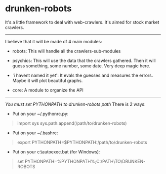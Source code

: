 drunken-robots
==============

It's a little framework to deal with web-crawlers.
It's aimed for stock market crawlers.

--------------------------------------------------------------------------

I believe that it will be made of 4 main modules:

- robots:
    This will handle all the crawlers-sub-modules

- psychics:
    This will use the data that the crawlers gathered.
	Then it will guess something, some number, some date.
        Very deep magic here.

- 'i havent named it yet':
    It evals the guesses and measures the errors.
	Maybe it will plot beautiful graphs.

- core:
	A module to organize the API

--------------------------------------------------------------------------

_You must set PYTHONPATH to drunken-robots path_ 
There is 2 ways:

- Put on your ~/.pythonrc.py:
> import sys
> sys.path.append(/path/to/drunken-robots)

- Put on your ~/.bashrc:
> export PYTHONPATH=$PYTHONPATH:/path/to/drunken-robots

- Put on your c:\autoexec.bat (for Windows):
> set PYTHONPATH=%PYTHONPATH%;C:\PATH\TO\DRUNKEN-ROBOTS

